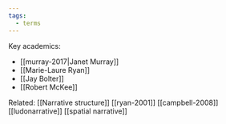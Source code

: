 ```yaml
---
tags:
  - terms
---
```


Key academics:
- [[murray-2017|Janet Murray]]
- [[Marie-Laure Ryan]]
- [[Jay Bolter]]
- [[Robert McKee]]

Related:
[[Narrative structure]]
[[ryan-2001]]
[[campbell-2008]]
[[ludonarrative]]
[[spatial narrative]]
